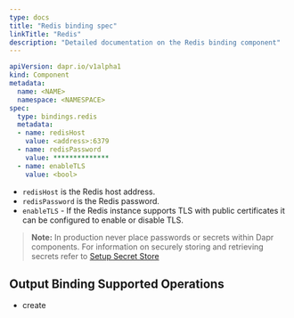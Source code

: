 ```yaml
---
type: docs
title: "Redis binding spec"
linkTitle: "Redis"
description: "Detailed documentation on the Redis binding component"
---
```


```yaml
apiVersion: dapr.io/v1alpha1
kind: Component
metadata:
  name: <NAME>
  namespace: <NAMESPACE>
spec:
  type: bindings.redis
  metadata:
  - name: redisHost
    value: <address>:6379
  - name: redisPassword
    value: **************
  - name: enableTLS
    value: <bool>
```

- `redisHost` is the Redis host address.
- `redisPassword` is the Redis password.
- `enableTLS` - If the Redis instance supports TLS with public certificates it can be configured to enable or disable TLS.

> **Note:** In production never place passwords or secrets within Dapr components. For information on securely storing and retrieving secrets refer to [Setup Secret Store](../../../howto/setup-secret-store)

## Output Binding Supported Operations

* create
